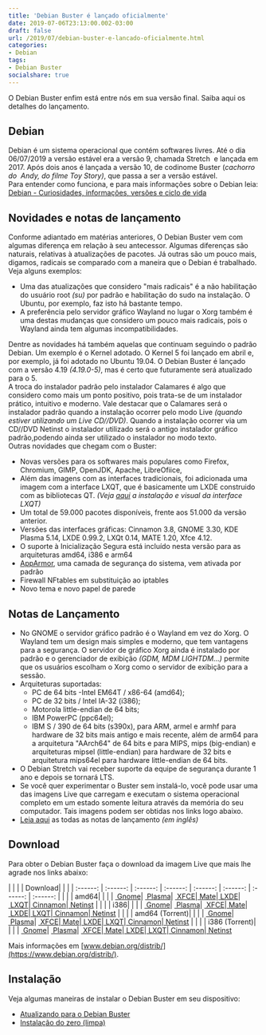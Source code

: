 ```yaml
---
title: 'Debian Buster é lançado oficialmente'
date: 2019-07-06T23:13:00.002-03:00
draft: false
url: /2019/07/debian-buster-e-lancado-oficialmente.html
categories:
- Debian
tags: 
- Debian Buster
socialshare: true
---
```


O Debian Buster enfim está entre nós em sua versão final. Saiba aqui os detalhes do lançamento.

<!--more-->

## Debian

  
Debian é um sistema operacional que contém softwares livres. Até o dia 06/07/2019 a versão estável era a versão 9, chamada Stretch  e lançada em 2017. Após dois anos é lançada a versão 10, de codinome Buster (_cachorro do  Andy, do filme Toy Story)_, que passa a ser a versão estável.  
Para entender como funciona, e para mais informações sobre o Debian leia: [Debian - Curiosidades, informações, versões e ciclo de vida](https://info.wsouza.com.br/2019/07/debian-curiosidades-informacoes-suas-versoes-e-ciclo-de-vida.html)  
  

## Novidades e notas de lançamento

  
Conforme adiantado em matérias anteriores, O Debian Buster vem com algumas diferença em relação à seu antecessor. Algumas diferenças são naturais, relativas à atualizações de pacotes. Já outras são um pouco mais, digamos, radicais se comparado com a maneira que o Debian é trabalhado. Veja alguns exemplos:  

*   Uma das atualizações que considero "mais radicais" é a não habilitação do usuário root _(su)_ por padrão e habilitação do sudo na instalação. O Ubuntu, por exemplo, faz isto há bastante tempo. 
*   A preferência pelo servidor gráfico Wayland no lugar o Xorg também é uma destas mudanças que considero um pouco mais radicais, pois o Wayland ainda tem algumas incompatibilidades.

Dentre as novidades há também aquelas que continuam seguindo o padrão Debian. Um exemplo é o Kernel adotado. O Kernel 5 foi lançado em abril e, por exemplo, já foi adotado no Ubuntu 19.04. O Debian Buster é lançado com a versão 4.19 _(4.19.0-5)_, mas é certo que futuramente será atualizado para o 5.  
A troca do instalador padrão pelo instalador Calamares é algo que considero como mais um ponto positivo, pois trata-se de um instalador prático, intuitivo e moderno. Vale destacar que o Calamares será o instalador padrão quando a instalação ocorrer pelo modo Live _(quando estiver utilizando um Live CD//DVD)_. Quando a instalação ocorrer via um CD//DVD Netinst o instalador utilizado será o antigo instalador gráfico padrão,podendo ainda ser utilizado o instalador no modo texto.  
Outras novidades que chegam com o Buster:  

*   Novas versões para os softwares mais populares como Firefox, Chromium, GIMP, OpenJDK, Apache, LibreOfiice,
*   Além das imagens com as interfaces tradicionais, foi adicionada uma imagem com a interface LXQT, que é basicamente um LXDE construido com as bibliotecas QT. _(Veja [aqui](https://www.youtube.com/watch?v=koNy5wCBS2M) a instalação e visual da interface LXQT)_
*   Um total de 59.000 pacotes disponíveis, frente aos 51.000 da versão anterior.
*   Versões das interfaces gráficas: Cinnamon 3.8, GNOME 3.30, KDE Plasma 5.14, LXDE 0.99.2, LXQt 0.14, MATE 1.20, Xfce 4.12.
*   O suporte à Inicialização Segura está incluído nesta versão para as arquiteturas amd64, i386 e arm64
*   [AppArmor](https://debian-handbook.info/browse/pt-BR/stable/sect.apparmor.html), uma camada de segurança do sistema, vem ativada por padrão
*   Firewall NFtables em substituição ao iptables
*   Novo tema e novo papel de parede

  

## Notas de Lançamento

  

*   No GNOME o servidor gráfico padrão é o Wayland em vez do Xorg. O Wayland tem um design mais simples e moderno, que tem vantagens para a segurança. O servidor de gráfico Xorg ainda é instalado por padrão e o gerenciador de exibição _(GDM, MDM LIGHTDM...)_ permite que os usuários escolham o Xorg como o servidor de exibição para a sessão.
*   Arquiteturas suportadas:  
    *   PC de 64 bits -Intel EM64T / x86-64 (amd64);
    *   PC de 32 bits / Intel IA-32 (i386);
    *   Motorola little-endian de 64 bits;
    *   IBM PowerPC (ppc64el);
    *   IBM S / 390 de 64 bits (s390x), para ARM, armel e armhf para hardware de 32 bits mais antigo e mais recente, além de arm64 para a arquitetura "AArch64" de 64 bits e para MIPS, mips (big-endian) e arquiteturas mipsel (little-endian) para hardware de 32 bits e arquitetura mips64el para hardware little-endian de 64 bits.
*   O Debian Stretch vai receber suporte da equipe de segurança durante 1 ano e depois se tornará LTS.
*   Se você quer experimentar o Buster sem instalá-lo, você pode usar uma das imagens Live que carregam e executam o sistema operacional completo em um estado somente leitura através da memória do seu computador. Tais imagens podem ser obtidas nos links logo abaixo.
*   [Leia aqui](https://www.debian.org/News/2019/20190706) as todas as notas de lançamento _(em inglês)_

  

## Download

  
Para obter o Debian Buster faça o download da imagem Live que mais lhe agrade nos links abaixo:  
  

| | | | Download| | | |
:------: | :------: | :------: | :------: | :------: | :------: | :------: | :------:
| | | | amd64| | | |
[ Gnome](https://cdimage.debian.org/debian-cd/current-live/amd64/iso-hybrid/debian-live-10.5.0-amd64-gnome.iso)| [ Plasma](https://cdimage.debian.org/debian-cd/current-live/amd64/iso-hybrid/debian-live-10.5.0-amd64-kde.iso)| [ XFCE](https://cdimage.debian.org/debian-cd/current-live/amd64/iso-hybrid/debian-live-10.5.0-amd64-xfce.iso)|[ Mate](https://cdimage.debian.org/debian-cd/current-live/amd64/iso-hybrid/debian-live-10.5.0-amd64-mate.iso)|[ LXDE](https://cdimage.debian.org/debian-cd/current-live/amd64/iso-hybrid/debian-live-10.5.0-amd64-lxde.iso)|[ LXQT](https://cdimage.debian.org/debian-cd/current-live/amd64/iso-hybrid/debian-live-10.5.0-amd64-lxqt.iso)|[ Cinnamon](https://cdimage.debian.org/debian-cd/current-live/amd64/iso-hybrid/debian-live-10.5.0-amd64-cinnamon.iso)|[ Netinst](https://cdimage.debian.org/debian-cd/current/amd64/iso-cd/debian-10.5.0-amd64-netinst.iso)
| | | | i386| | | |
[ Gnome](https://cdimage.debian.org/debian-cd/current-live/i386/iso-hybrid/debian-live-10.5.0-i386-gnome.iso)| [ Plasma](https://cdimage.debian.org/debian-cd/current-live/i386/iso-hybrid/debian-live-10.5.0-i386-kde.iso)| [ XFCE](https://cdimage.debian.org/debian-cd/current-live/i386/iso-hybrid/debian-live-10.5.0-i386-xfce.iso)|[ Mate](https://cdimage.debian.org/debian-cd/current-live/i386/iso-hybrid/debian-live-10.5.0-i386-mate.iso)|[ LXDE](https://cdimage.debian.org/debian-cd/current-live/i386/iso-hybrid/debian-live-10.5.0-i386-lxde.iso)|[ LXQT](https://cdimage.debian.org/debian-cd/current-live/i386/iso-hybrid/debian-live-10.5.0-i386-lxqt.iso)|[ Cinnamon](https://cdimage.debian.org/debian-cd/current-live/i386/iso-hybrid/debian-live-10.5.0-i386-cinnamon.iso)|[ Netinst](https://cdimage.debian.org/debian-cd/current/i386/iso-cd/debian-10.5.0-i386-netinst.iso)
| | | | amd64 (Torrent)| | | |
[ Gnome](https://cdimage.debian.org/debian-cd/current-live/amd64/bt-hybrid/debian-live-10.5.0-amd64-gnome.iso.torrent)| [ Plasma](https://cdimage.debian.org/debian-cd/current-live/amd64/bt-hybrid/debian-live-10.5.0-amd64-kde.iso.torrent)| [ XFCE](https://cdimage.debian.org/debian-cd/current-live/amd64/bt-hybrid/debian-live-10.5.0-amd64-xfce.iso.torrent)|[ Mate](https://cdimage.debian.org/debian-cd/current-live/amd64/bt-hybrid/debian-live-10.5.0-amd64-mate.iso.torrent)|[ LXDE](https://cdimage.debian.org/debian-cd/current-live/amd64/bt-hybrid/debian-live-10.5.0-amd64-lxde.iso.torrent)|[ LXQT](https://cdimage.debian.org/debian-cd/current-live/amd64/bt-hybrid/debian-live-10.5.0-amd64-lxqt.iso.torrent)|[ Cinnamon](https://cdimage.debian.org/debian-cd/current-live/amd64/bt-hybrid/debian-live-10.5.0-amd64-cinnamon.iso.torrent)|[ Netinst](https://cdimage.debian.org/debian-cd/current/amd64/bt-hybrid/debian-live-10.5.0-amd64-standard.iso.torrent)
| | | | i386 (Torrent)| | | |
[ Gnome](https://cdimage.debian.org/debian-cd/current-live/i386/bt-hybrid/debian-live-10.5.0-i386-gnome.iso.torrent)| [ Plasma](https://cdimage.debian.org/debian-cd/current-live/i386/bt-hybrid/debian-live-10.5.0-i386-kde.iso.torrent)| [ XFCE](https://cdimage.debian.org/debian-cd/current-live/i386/bt-hybrid/debian-live-10.5.0-i386-xfce.iso.torrent)|[ Mate](https://cdimage.debian.org/debian-cd/current-live/i386/bt-hybrid/debian-live-10.5.0-i386-mate.iso.torrent)|[ LXDE](https://cdimage.debian.org/debian-cd/current-live/i386/bt-hybrid/debian-live-10.5.0-i386-lxde.iso.torrent)|[ LXQT](https://cdimage.debian.org/debian-cd/current-live/i386/bt-hybrid/debian-live-10.5.0-i386-lxqt.iso.torrent)|[ Cinnamon](https://cdimage.debian.org/debian-cd/current-live/i386/bt-hybrid/debian-live-10.5.0-i386-cinnamon.iso.torrent)|[ Netinst](https://cdimage.debian.org/debian-cd/current/i386/bt-hybrid/debian-live-10.5.0-i386-standard.iso.torrent)
  
Mais informações em [www.debian.org/distrib/](https://www.debian.org/distrib/).  
  

## Instalação

  
Veja algumas maneiras de instalar o Debian Buster em seu dispositivo:  

*   [Atualizando para o Debian Buster](https://info.wsouza.com.br/2019/07/atualizando-para-o-debian-buster.html)
*   [Instalação do zero (limpa)](https://info.wsouza.com.br/2019/07/debian-buster-instalacao-limpa.html)

